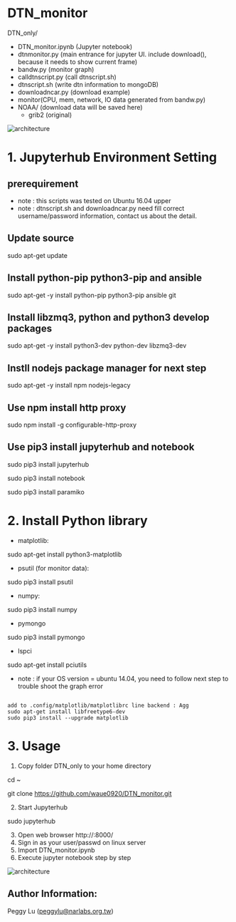 # DTN_monitor

DTN_only/
* DTN_monitor.ipynb (Jupyter notebook)
* dtnmonitor.py (main entrance for jupyter UI. include download(), because it needs to show current frame)
* bandw.py (monitor graph)
* calldtnscript.py (call dtnscript.sh)
* dtnscript.sh (write dtn information to mongoDB)
* downloadncar.py (download example)
* monitor(CPU, mem, network, IO data generated from bandw.py)
* NOAA/ (download data will be saved here)
  * grib2	(original)

![architecture](https://raw.githubusercontent.com/waue0920/DTN_monitor/master/graph/archi.png)


# 1. Jupyterhub Environment Setting

## prerequirement 
* note : this scripts was tested on Ubuntu 16.04 upper
* note : dtnscript.sh and downloadncar.py need fill correct username/password information, contact us about the detail. 

## Update source
sudo apt-get   update

## Install python-pip python3-pip and ansible
sudo  apt-get  -y  install  python-pip  python3-pip ansible git

## Install libzmq3, python and python3 develop packages
sudo  apt-get  -y install  python3-dev  python-dev libzmq3-dev

## Instll nodejs package manager for next step
sudo  apt-get -y  install   npm   nodejs-legacy

## Use npm install http proxy
sudo  npm   install   -g  configurable-http-proxy

## Use pip3 install jupyterhub and notebook 
sudo   pip3   install   jupyterhub

sudo   pip3   install   notebook

sudo   pip3   install   paramiko

# 2. Install	Python library

*	matplotlib: 

sudo apt-get install python3-matplotlib

*	psutil (for monitor data): 

sudo pip3 install psutil

*	numpy: 

sudo pip3 install numpy

*	pymongo

sudo pip3 install pymongo

*	lspci

sudo apt-get install pciutils

* note : if your OS version = ubuntu 14.04, you need to follow next step to trouble shoot the graph error
<code>
add to .config/matplotlib/matplotlibrc line backend : Agg
sudo apt-get install libfreetype6-dev
sudo pip3 install --upgrade matplotlib
</code>

# 3. Usage

1.	Copy folder DTN_only to your home directory

cd ~

git clone https://github.com/waue0920/DTN_monitor.git

2.	Start Jupyterhub

sudo jupyterhub

3.	Open web browser  http://<your IP>:8000/
4.	Sign in as your user/passwd on linux server
5.	Import DTN_monitor.ipynb 
6. Execute jupyter notebook step by step 

![architecture](https://raw.githubusercontent.com/waue0920/DTN_monitor/master/graph/jupyter.png)

## Author Information: 
Peggy Lu (peggylu@narlabs.org.tw)

